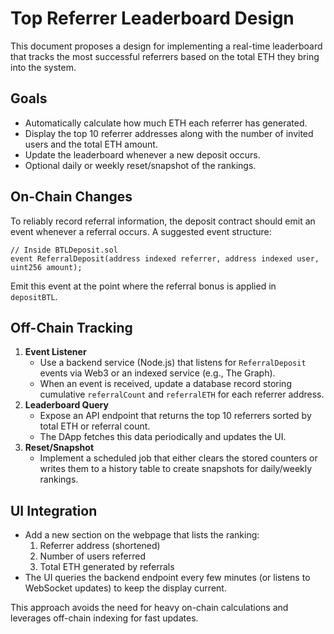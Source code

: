 # Top Referrer Leaderboard Design

This document proposes a design for implementing a real-time leaderboard that tracks the most successful referrers based on the total ETH they bring into the system.

## Goals
- Automatically calculate how much ETH each referrer has generated.
- Display the top 10 referrer addresses along with the number of invited users and the total ETH amount.
- Update the leaderboard whenever a new deposit occurs.
- Optional daily or weekly reset/snapshot of the rankings.

## On-Chain Changes
To reliably record referral information, the deposit contract should emit an event whenever a referral occurs. A suggested event structure:

```solidity
// Inside BTLDeposit.sol
event ReferralDeposit(address indexed referrer, address indexed user, uint256 amount);
```

Emit this event at the point where the referral bonus is applied in `depositBTL`.

## Off-Chain Tracking
1. **Event Listener**
   - Use a backend service (Node.js) that listens for `ReferralDeposit` events via Web3 or an indexed service (e.g., The Graph).
   - When an event is received, update a database record storing cumulative `referralCount` and `referralETH` for each referrer address.
2. **Leaderboard Query**
   - Expose an API endpoint that returns the top 10 referrers sorted by total ETH or referral count.
   - The DApp fetches this data periodically and updates the UI.
3. **Reset/Snapshot**
   - Implement a scheduled job that either clears the stored counters or writes them to a history table to create snapshots for daily/weekly rankings.

## UI Integration
- Add a new section on the webpage that lists the ranking:
  1. Referrer address (shortened)
  2. Number of users referred
  3. Total ETH generated by referrals
- The UI queries the backend endpoint every few minutes (or listens to WebSocket updates) to keep the display current.

This approach avoids the need for heavy on-chain calculations and leverages off-chain indexing for fast updates.
